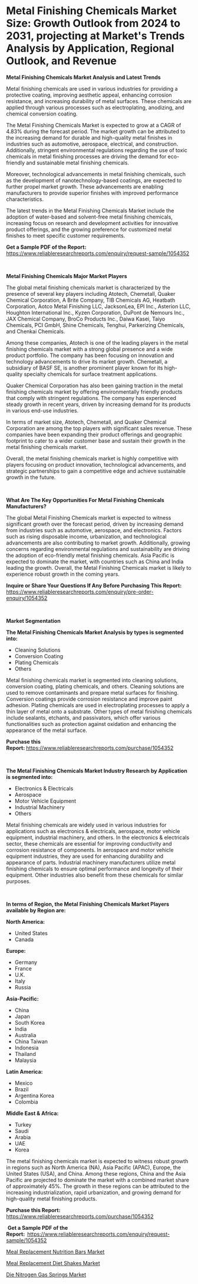 <p><h1>Metal Finishing Chemicals Market Size: Growth Outlook from 2024 to 2031, projecting at Market's Trends Analysis by Application, Regional Outlook, and Revenue</h1></p><p><strong>Metal Finishing Chemicals Market Analysis and Latest Trends</strong></p>
<p><p>Metal finishing chemicals are used in various industries for providing a protective coating, improving aesthetic appeal, enhancing corrosion resistance, and increasing durability of metal surfaces. These chemicals are applied through various processes such as electroplating, anodizing, and chemical conversion coating.</p><p>The Metal Finishing Chemicals Market is expected to grow at a CAGR of 4.83% during the forecast period. The market growth can be attributed to the increasing demand for durable and high-quality metal finishes in industries such as automotive, aerospace, electrical, and construction. Additionally, stringent environmental regulations regarding the use of toxic chemicals in metal finishing processes are driving the demand for eco-friendly and sustainable metal finishing chemicals.</p><p>Moreover, technological advancements in metal finishing chemicals, such as the development of nanotechnology-based coatings, are expected to further propel market growth. These advancements are enabling manufacturers to provide superior finishes with improved performance characteristics.</p><p>The latest trends in the Metal Finishing Chemicals Market include the adoption of water-based and solvent-free metal finishing chemicals, increasing focus on research and development activities for innovative product offerings, and the growing preference for customized metal finishes to meet specific customer requirements.</p></p>
<p><strong>Get a Sample PDF of the Report:&nbsp;</strong> <a href="https://www.reliableresearchreports.com/enquiry/request-sample/1054352">https://www.reliableresearchreports.com/enquiry/request-sample/1054352</a></p>
<p>&nbsp;</p>
<p><strong>Metal Finishing Chemicals Major Market Players</strong></p>
<p><p>The global metal finishing chemicals market is characterized by the presence of several key players including Atotech, Chemetall, Quaker Chemical Corporation, A Brite Company, TIB Chemicals AG, Heatbath Corporation, Aotco Metal Finishing LLC, JacksonLea, EPI Inc., Asterion LLC, Houghton International Inc., Kyzen Corporation, DuPont de Nemours Inc., JAX Chemical Company, BroCo Products Inc., Daiwa Kasei, Taiyo Chemicals, PCI GmbH, Shine Chemicals, Tenghui, Parkerizing Chemicals, and Chenkai Chemicals.</p><p>Among these companies, Atotech is one of the leading players in the metal finishing chemicals market with a strong global presence and a wide product portfolio. The company has been focusing on innovation and technology advancements to drive its market growth. Chemetall, a subsidiary of BASF SE, is another prominent player known for its high-quality specialty chemicals for surface treatment applications.</p><p>Quaker Chemical Corporation has also been gaining traction in the metal finishing chemicals market by offering environmentally friendly products that comply with stringent regulations. The company has experienced steady growth in recent years, driven by increasing demand for its products in various end-use industries.</p><p>In terms of market size, Atotech, Chemetall, and Quaker Chemical Corporation are among the top players with significant sales revenue. These companies have been expanding their product offerings and geographic footprint to cater to a wider customer base and sustain their growth in the metal finishing chemicals market.</p><p>Overall, the metal finishing chemicals market is highly competitive with players focusing on product innovation, technological advancements, and strategic partnerships to gain a competitive edge and achieve sustainable growth in the future.</p></p>
<p>&nbsp;</p>
<p><strong>What Are The Key Opportunities For Metal Finishing Chemicals Manufacturers?</strong></p>
<p><p>The global Metal Finishing Chemicals market is expected to witness significant growth over the forecast period, driven by increasing demand from industries such as automotive, aerospace, and electronics. Factors such as rising disposable income, urbanization, and technological advancements are also contributing to market growth. Additionally, growing concerns regarding environmental regulations and sustainability are driving the adoption of eco-friendly metal finishing chemicals. Asia Pacific is expected to dominate the market, with countries such as China and India leading the growth. Overall, the Metal Finishing Chemicals market is likely to experience robust growth in the coming years.</p></p>
<p><strong>Inquire or Share Your Questions If Any Before Purchasing This Report:</strong> <a href="https://www.reliableresearchreports.com/enquiry/pre-order-enquiry/1054352">https://www.reliableresearchreports.com/enquiry/pre-order-enquiry/1054352</a></p>
<p>&nbsp;</p>
<p><strong>Market Segmentation</strong></p>
<p><strong>The Metal Finishing Chemicals Market Analysis by types is segmented into:</strong></p>
<p><ul><li>Cleaning Solutions</li><li>Conversion Coating</li><li>Plating Chemicals</li><li>Others</li></ul></p>
<p><p>Metal finishing chemicals market is segmented into cleaning solutions, conversion coating, plating chemicals, and others. Cleaning solutions are used to remove contaminants and prepare metal surfaces for finishing. Conversion coatings provide corrosion resistance and improve paint adhesion. Plating chemicals are used in electroplating processes to apply a thin layer of metal onto a substrate. Other types of metal finishing chemicals include sealants, etchants, and passivators, which offer various functionalities such as protection against oxidation and enhancing the appearance of the metal surface.</p></p>
<p><strong>Purchase this Report:&nbsp;</strong><a href="https://www.reliableresearchreports.com/purchase/1054352">https://www.reliableresearchreports.com/purchase/1054352</a></p>
<p>&nbsp;</p>
<p><strong>The Metal Finishing Chemicals Market Industry Research by Application is segmented into:</strong></p>
<p><ul><li>Electronics & Electricals</li><li>Aerospace</li><li>Motor Vehicle Equipment</li><li>Industrial Machinery</li><li>Others</li></ul></p>
<p><p>Metal finishing chemicals are widely used in various industries for applications such as electronics & electricals, aerospace, motor vehicle equipment, industrial machinery, and others. In the electronics & electricals sector, these chemicals are essential for improving conductivity and corrosion resistance of components. In aerospace and motor vehicle equipment industries, they are used for enhancing durability and appearance of parts. Industrial machinery manufacturers utilize metal finishing chemicals to ensure optimal performance and longevity of their equipment. Other industries also benefit from these chemicals for similar purposes.</p></p>
<p>&nbsp;</p>
<p><strong>In terms of Region, the Metal Finishing Chemicals Market Players available by Region are:</strong></p>
<p>
    <p> <strong> North America: </strong>
        <ul>
            <li>United States</li>
            <li>Canada</li>
        </ul>
        </p> 
    <p> <strong> Europe: </strong>
        <ul>
            <li>Germany</li>
            <li>France</li>
            <li>U.K.</li>
            <li>Italy</li>
            <li>Russia</li>
        </ul>
        </p> 
    <p> <strong> Asia-Pacific: </strong>
        <ul>
            <li>China</li>
            <li>Japan</li>
            <li>South Korea</li>
            <li>India</li>
            <li>Australia</li>
            <li>China Taiwan</li>
            <li>Indonesia</li>
            <li>Thailand</li>
            <li>Malaysia</li>
        </ul>
        </p> 
    <p> <strong> Latin America: </strong>
        <ul>
            <li>Mexico</li>
            <li>Brazil</li>
            <li>Argentina Korea</li>
            <li>Colombia</li>
        </ul>
        </p> 
    <p> <strong> Middle East & Africa: </strong>
        <ul>
            <li>Turkey</li>
            <li>Saudi</li>
            <li>Arabia</li>
            <li>UAE</li>
            <li>Korea</li>
        </ul>
    </p>
    </p>
<p><p>The metal finishing chemicals market is expected to witness robust growth in regions such as North America (NA), Asia Pacific (APAC), Europe, the United States (USA), and China. Among these regions, China and the Asia Pacific are projected to dominate the market with a combined market share of approximately 45%. The growth in these regions can be attributed to the increasing industrialization, rapid urbanization, and growing demand for high-quality metal finishing products.</p></p>
<p><strong>Purchase this Report: </strong><a href="https://www.reliableresearchreports.com/purchase/1054352">https://www.reliableresearchreports.com/purchase/1054352</a></p>
<p>&nbsp;<strong>Get a Sample PDF of the Report:&nbsp;&nbsp;</strong><a href="https://www.reliableresearchreports.com/enquiry/request-sample/1054352">https://www.reliableresearchreports.com/enquiry/request-sample/1054352</a></p>
<p><strong></strong></p>
<p><p><a href="https://view.publitas.com/reportprime-1/meal-replacement-nutrition-bars-market-offers-provide-insightful-data-for-the-time-period-from-2023-to-2030-and-also-provide-analysis-based-on-application-type-and-region/">Meal Replacement Nutrition Bars Market</a></p><p><a href="https://view.publitas.com/reportprime-1/meal-replacement-diet-shakes-market-size-evaluating-its-market-trends-growth-and-projections-2023-2030/">Meal Replacement Diet Shakes Market</a></p><p><a href="https://view.publitas.com/reportprime-1/die-nitrogen-gas-springs-market-dynamics-2023-2030-also-about-its-market-trends-projections-and-opportunities/">Die Nitrogen Gas Springs Market</a></p></p>
